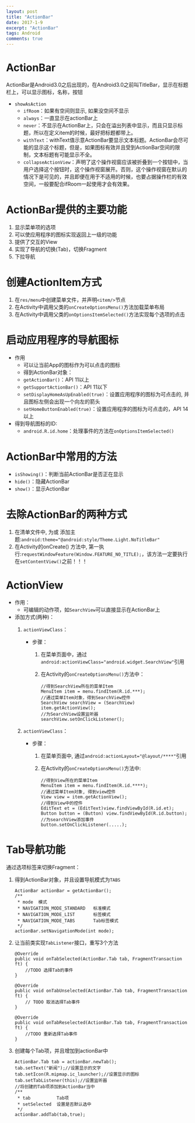 ```yaml
---
layout: post
title: "ActionBar"
date: 2017-1-9
excerpt: "ActionBar"
tags: Android
comments: true
---
```


# ActionBar
ActionBar是Android3.0之后出现的，在Android3.0之前叫TitleBar，显示在标题栏上，可以显示图标，名称，按钮

- ``showAsAction``
	- ``ifRoom``：如果有空间则显示, 如果没空间不显示
	- ``always``：一直显示在actionBar上
	- ``never``：不显示在ActionBar上，只会在溢出列表中显示，而且只显示标题，所以在定义item的时候，最好把标题都带上。    
	- ``withText``：withText值示意ActionBar要显示文本标题。ActionBar会尽可能的显示这个标题，但是，如果图标有效并且受到ActionBar空间的限制，文本标题有可能显示不全。
	- ``collapseActionView``：声明了这个操作视窗应该被折叠到一个按钮中，当用户选择这个按钮时，这个操作视窗展开。否则，这个操作视窗在默认的情况下是可见的，并且即便在用于不适用的时候，也要占据操作栏的有效空间，一般要配合ifRoom一起使用才会有效果。

# ActionBar提供的主要功能
1. 显示菜单项的选项
2. 可以使应用程序的图标实现返回上一级的功能
3. 提供了交互的View
4. 实现了导航的切换(Tab)，切换Fragment
5. 下拉导航

# 创建ActionItem方式
1. 在``res/menu``中创建菜单文件，并声明``<item/>``节点
2. 在Activity中调用父类的``onCreateOptionsMenu()``方法加载菜单布局
3. 在Activity中调用父类的``onOptionsItemSelected()``方法实现每个选项的点击

# 启动应用程序的导航图标
- 作用
	- 可以让当前App的图标作为可以点击的图标
	- 得到ActionBar对象：
	- ``getActionBar()``：API 11以上
	- ``getSupportActionBar()``：API 11以下
	- ``setDisplayHomeAsUpEnabled(true)``：设置应用程序的图标为可点击的, 并且图标左侧会出现一个向左的箭头
	- ``setHomeButtonEnabled(true)``：设置应用程序的图标为可点击的，API 14以上
- 得到导航图标的ID:
	- ``android.R.id.home``：处理事件的方法在``onOptionsItemSelected()``

# ActionBar中常用的方法
- ``isShowing()``：判断当前ActionBar是否正在显示
- ``hide()``：隐藏ActionBar
- ``show()``：显示ActionBar

# 去除ActionBar的两种方式
1. 在清单文件中, 为<application/>或<activity/> 添加主题:``android:theme="@android:style/Theme.Light.NoTitleBar" ``
2. 在Activity的onCreate() 方法中, 第一执行:``requestWindowFeature(Window.FEATURE_NO_TITLE);``，该方法一定要执行在``setContentView()``之前！！！

# ActionView
- 作用：
	- 可编辑的动作项，如``SearchView``可以直接显示在ActionBar上
- 添加方式(两种)：
	1. ``actionViewClass``：
		- 步骤：
			1. 在菜单页面中，通过``android:actionViewClass="android.widget.SearchView"``引用
			2. 在Activity的``onCreateOptionsMenu()``方法中：
         	
				```
         		//得到SearchView所在的菜单Item
         		MenuItem item = menu.findItem(R.id.***);
         		//通过菜单Item对象，得到SearchView控件
         		SearchView searchView = (SearchView) item.getActionView();
         		//为SearchView设置监听器
         		searchView.setOnClickListener();
				```
				
	2. ``actionViewClass``：
		- 步骤：
			1. 在菜单页面中, 通过``android:actionLayout="@layout/****"``引用
			2. 在Activity的``onCreateOptionsMenu()``方法中:
		  		
		  		```
		  		//得到View所在的菜单Item
				MenuItem item = menu.findItem(R.id.****);
				//通过菜单Item对象, 得到view控件
				View view = item.getActionView();
				//得到View中的控件
				EditText et = (EditText)view.findViewById(R.id.et);
				Button button = (Button) view.findViewById(R.id.button);
				//为searchView添加事件
				button.setOnClickListener(.....);
		  		```

# Tab导航功能
通过选项标签来切换Fragment：

1. 得到ActionBar对象，并且设置导航模式为``TABS``

	```
	ActionBar actionBar = getActionBar();
	/**
	 * mode  模式
	 * NAVIGATION_MODE_STANDARD   标准模式
	 * NAVIGATION_MODE_LIST       标签模式
	 * NAVIGATION_MODE_TABS       Tab标签模式
	 */
	actionBar.setNavigationMode(int mode);
	```

2. 让当前类实现``TabListener``接口，重写3个方法

	```
	@Override
	public void onTabSelected(ActionBar.Tab tab, FragmentTransaction ft) {
	    //TODO 选择Tab的事件
	}
	
	@Override
	public void onTabUnselected(ActionBar.Tab tab, FragmentTransaction ft) {
	    // TODO 取消选择Tab事件
	}
	
	@Override
	public void onTabReselected(ActionBar.Tab tab, FragmentTransaction ft) {
	    //TODO 重新选择Tab事件
	}
	```

3. 创建每个Tab项，并且增加到actionBar中

	```
	ActionBar.Tab tab = actionBar.newTab();
	tab.setText("新闻");//设置显示的文字
	tab.setIcon(R.mipmap.ic_launcher);//设置显示的图标
	tab.setTabListener(this);//设置监听器
	//将创建的Tab项添加到ActionBar当中
	/**
	 * tab          Tab项
	 * setSelected  设置是否默认选中
	 */
	actionBar.addTab(tab,true);
	```